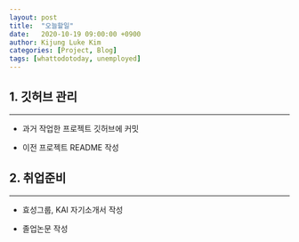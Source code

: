 ```yaml
---
layout: post
title:  "오늘할일"
date:   2020-10-19 09:00:00 +0900
author: Kijung Luke Kim
categories: [Project, Blog]
tags: [whattodotoday, unemployed]
---
```


## 1. 깃허브 관리
---
 
- 과거 작업한 프로젝트 깃허브에 커밋

- 이전 프로젝트 README 작성

## 2. 취업준비
---

- 효성그룹, KAI 자기소개서 작성

- 졸업논문 작성